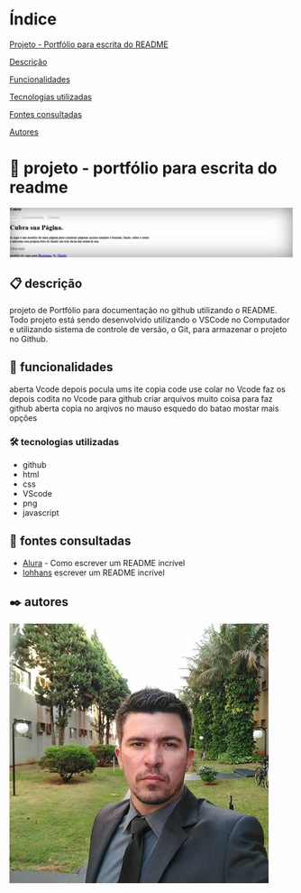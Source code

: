 # Índice

 [Projeto - Portfólio para escrita do README](#projeto---portf%C3%B3lio-para-escrita-do-readme)

 [Descrição](#descri%C3%A7%C3%A3o)

 [Funcionalidades](#funcionalidades)

 [Tecnologias utilizadas](#tecnologias-utilizadas)

 [Fontes consultadas](#fontes-consultadas)

 [Autores](#autores)

 # 🚀 projeto - portfólio para escrita do readme
 ![img](img/capa.png)

 ## 📋 descrição
projeto de Portfólio para documentação no github utilizando o README. Todo projeto está sendo desenvolvido utilizando o VSCode no Computador e utilizando sistema de controle de versão, o Git, para armazenar o projeto no Github.

 ## 🔧 funcionalidades
aberta Vcode depois pocula ums ite copia code use colar no Vcode faz os depois codita no Vcode para github criar arquivos
muito coisa para faz github aberta copia no arqivos no mauso esquedo do batao mostar mais opções

 ### 🛠️ tecnologias utilizadas
 - github  
 - html  
 - css  
 - VScode  
 - png  
 - javascript    

 ## 📄 fontes consultadas
* [Alura](https://www.alura.com.br/artigos/escrever-bom-readme) - Como escrever um README incrível
* [lohhans](https://gist.github.com/lohhans/f8da0b147550df3f96914d3797e9fb89) escrever um README incrível

 ## ✒️ autores
![img](img/Leo.png)
